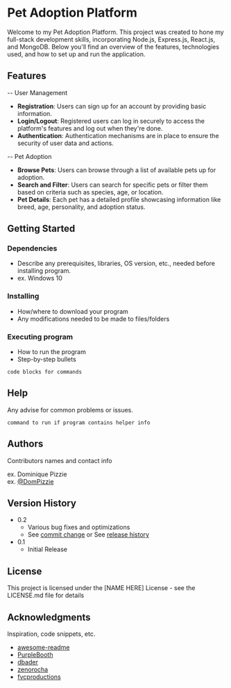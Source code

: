 # Pet Adoption Platform

Welcome to my Pet Adoption Platform. This project was created to hone my full-stack development skills, incorporating Node.js, Express.js, React.js, and MongoDB. Below you'll find an overview of the features, technologies used, and how to set up and run the application.

## Features

-- User Management
- **Registration**: Users can sign up for an account by providing basic information.
- **Login/Logout**: Registered users can log in securely to access the platform's features and log out when they're done.
- **Authentication**: Authentication mechanisms are in place to ensure the security of user data and actions.

-- Pet Adoption
- **Browse Pets**: Users can browse through a list of available pets up for adoption.
- **Search and Filter**: Users can search for specific pets or filter them based on criteria such as species, age, or location.
-  **Pet Details**: Each pet has a detailed profile showcasing information like breed, age, personality, and adoption status.

## Getting Started

### Dependencies

* Describe any prerequisites, libraries, OS version, etc., needed before installing program.
* ex. Windows 10

### Installing

* How/where to download your program
* Any modifications needed to be made to files/folders

### Executing program

* How to run the program
* Step-by-step bullets
```
code blocks for commands
```

## Help

Any advise for common problems or issues.
```
command to run if program contains helper info
```

## Authors

Contributors names and contact info

ex. Dominique Pizzie  
ex. [@DomPizzie](https://twitter.com/dompizzie)

## Version History

* 0.2
    * Various bug fixes and optimizations
    * See [commit change]() or See [release history]()
* 0.1
    * Initial Release

## License

This project is licensed under the [NAME HERE] License - see the LICENSE.md file for details

## Acknowledgments

Inspiration, code snippets, etc.
* [awesome-readme](https://github.com/matiassingers/awesome-readme)
* [PurpleBooth](https://gist.github.com/PurpleBooth/109311bb0361f32d87a2)
* [dbader](https://github.com/dbader/readme-template)
* [zenorocha](https://gist.github.com/zenorocha/4526327)
* [fvcproductions](https://gist.github.com/fvcproductions/1bfc2d4aecb01a834b46)
